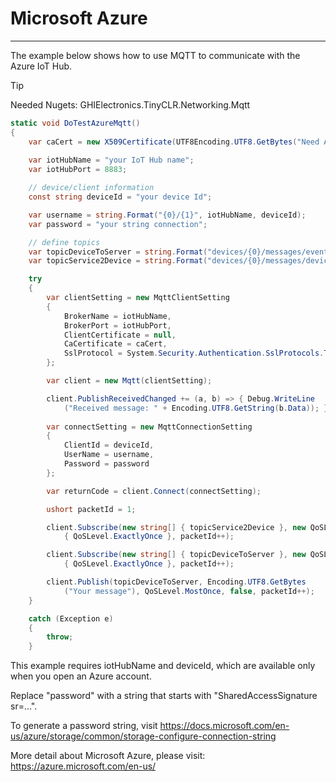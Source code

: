 # Microsoft Azure
---

The example below shows how to use MQTT to communicate with the Azure IoT Hub.

>[!TIP]
>Needed Nugets: GHIElectronics.TinyCLR.Networking.Mqtt

```cs
static void DoTestAzureMqtt()
{
    var caCert = new X509Certificate(UTF8Encoding.UTF8.GetBytes("Need Azure certificate"));
            
    var iotHubName = "your IoT Hub name";
    var iotHubPort = 8883;

    // device/client information
    const string deviceId = "your device Id";

    var username = string.Format("{0}/{1}", iotHubName, deviceId);
    var password = "your string connection";

    // define topics
    var topicDeviceToServer = string.Format("devices/{0}/messages/events/", deviceId);
    var topicService2Device = string.Format("devices/{0}/messages/devicebound/#", deviceId);

    try
    {
        var clientSetting = new MqttClientSetting
        {
            BrokerName = iotHubName,
            BrokerPort = iotHubPort,
            ClientCertificate = null,
            CaCertificate = caCert,
            SslProtocol = System.Security.Authentication.SslProtocols.Tls12
        };

        var client = new Mqtt(clientSetting);

        client.PublishReceivedChanged += (a, b) => { Debug.WriteLine
            ("Received message: " + Encoding.UTF8.GetString(b.Data)); };
                
        var connectSetting = new MqttConnectionSetting
        {
            ClientId = deviceId,
            UserName = username,
            Password = password
        };

        var returnCode = client.Connect(connectSetting);

        ushort packetId = 1;

        client.Subscribe(new string[] { topicService2Device }, new QoSLevel[]
            { QoSLevel.ExactlyOnce }, packetId++);

        client.Subscribe(new string[] { topicDeviceToServer }, new QoSLevel[]
            { QoSLevel.ExactlyOnce }, packetId++);

        client.Publish(topicDeviceToServer, Encoding.UTF8.GetBytes
            ("Your message"), QoSLevel.MostOnce, false, packetId++);
    }

    catch (Exception e)
    {
        throw;
    }
```

This example requires iotHubName and deviceId, which are available only when you open an Azure account.

Replace "password" with a string that starts with "SharedAccessSignature sr=...".

To generate a password string, visit https://docs.microsoft.com/en-us/azure/storage/common/storage-configure-connection-string

More detail about Microsoft Azure, please visit: https://azure.microsoft.com/en-us/



